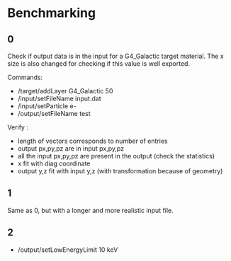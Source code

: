 # Benchmarking

## 0

Check if output data is in the input for a G4_Galactic target material.
The x size is also changed for checking if this value is well exported.

Commands:
- /target/addLayer G4_Galactic 50
- /input/setFileName input.dat
- /input/setParticle e-
- /output/setFileName test


Verify :
- length of vectors corresponds to number of entries
- output px,py,pz are in input px,py,pz
- all the input px,py,pz are present in the output (check the statistics)
- x fit with diag coordinate
- output y,z fit with input y,z (with transformation because of geometry)

## 1

Same as 0, but with a longer and more realistic input file.

## 2

- /output/setLowEnergyLimit 10 keV
